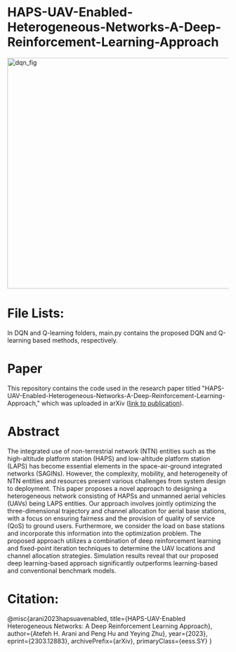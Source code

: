 # HAPS-UAV-Enabled-Heterogeneous-Networks-A-Deep-Reinforcement-Learning-Approach

<img width="525" alt="dqn_fig" src="https://user-images.githubusercontent.com/67924193/228367557-d658562f-c98a-4c12-bfa2-7627d07b4a65.png">

# File Lists:
In DQN and Q-learning folders, main.py contains the proposed DQN and Q-learning based methods, respectively.

# Paper
This repository contains the code used in the research paper titled "HAPS-UAV-Enabled-Heterogeneous-Networks-A-Deep-Reinforcement-Learning-Approach," which was uploaded in arXiv ([link to publication](https://arxiv.org/abs/2303.12883)). 

# Abstract
The integrated use of non-terrestrial network (NTN) entities such as the high-altitude platform station (HAPS) and low-altitude platform station (LAPS) has become essential elements in the space-air-ground integrated networks (SAGINs). However, the complexity, mobility, and heterogeneity of NTN entities and resources present various challenges from system design to deployment. This paper proposes a novel approach to designing a heterogeneous network consisting of HAPSs and unmanned aerial vehicles (UAVs) being LAPS entities. Our approach involves jointly optimizing the three-dimensional trajectory and channel allocation for aerial base stations, with a focus on ensuring fairness and the provision of quality of service (QoS) to ground users. Furthermore, we consider the load on base stations and incorporate this information into the optimization problem. The proposed approach utilizes a combination of deep reinforcement learning and fixed-point iteration techniques to determine the UAV locations and channel allocation strategies. Simulation results reveal that our proposed deep learning-based approach significantly outperforms learning-based and conventional benchmark models.

# Citation:
@misc{arani2023hapsuavenabled,
      title={HAPS-UAV-Enabled Heterogeneous Networks: A Deep Reinforcement Learning Approach}, 
      author={Atefeh H. Arani and Peng Hu and Yeying Zhu},
      year={2023},
      eprint={2303.12883},
      archivePrefix={arXiv},
      primaryClass={eess.SY}
}



